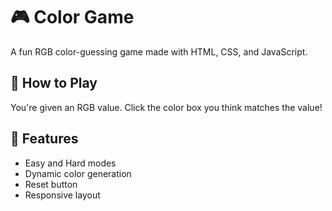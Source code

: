 # 🎮 Color Game

A fun RGB color-guessing game made with HTML, CSS, and JavaScript.

## 📌 How to Play
You're given an RGB value. Click the color box you think matches the value!

## 🔧 Features
- Easy and Hard modes
- Dynamic color generation
- Reset button
- Responsive layout
